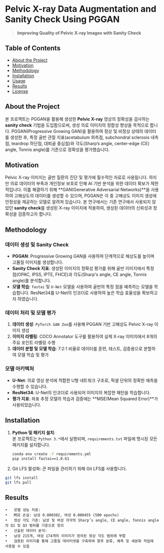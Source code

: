 # Pelvic X-ray Data Augmentation and Sanity Check Using PGGAN

> **Improving Quality of Pelvic X-ray Images with Sanity Check**

## Table of Contents
- [About the Project](#about-the-project)
- [Motivation](#motivation)
- [Methodology](#methodology)
- [Installation](#installation)
- [Usage](#usage)
- [Results](#results)
- [License](#license)

## About the Project

본 프로젝트는 PGGAN을 활용해 생성한 **Pelvic X-ray** 영상의 정확성을 검사하는 **sanity check** 기법을 도입함으로써, 생성 의료 이미지의 정합성 향상을 목적으로 합니다. PGGAN(Progressive Growing GAN)을 활용하여 정상 및 비정상 상태의 데이터를 생성한 후, 특정 골반 관절 지표(acetabulum 외측점, subchondral sclerosis 내측점, teardrop 하단점, 대퇴골 중심점)와 각도(Sharp’s angle, center-edge (CE) angle, Tonnis angle)를 기준으로 정확성을 평가했습니다.

## Motivation

Pelvic X-ray 이미지는 골반 질환의 진단 및 평가에 필수적인 자료로 사용됩니다. 하지만 의료 데이터의 부족과 개인정보 보호로 인해 AI 기반 분석을 위한 데이터 확보가 제한적입니다. 이를 해결하기 위해 **GAN(Generative Adversarial Networks)**을 사용하여 고해상도의 데이터를 생성할 수 있으며, PGGAN은 이 중 고해상도 이미지 생성에 안정성을 제공하는 모델로 알려져 있습니다. 본 연구에서는 기존 연구에서 사용되지 않았던 **sanity check**를 생성된 X-ray 이미지에 적용하여, 생성된 데이터의 신뢰성과 정확성을 검증하고자 합니다.

## Methodology

### 데이터 생성 및 Sanity Check
- **PGGAN**: Progressive Growing GAN을 사용하여 단계적으로 해상도를 높이며 고품질 이미지를 생성합니다.
- **Sanity Check 지표**: 생성된 이미지의 정확성 평가를 위해 골반 이미지에서 특정 점(OPAC, IPSS, IPTE, FHCE)과 각도(Sharp's angle, CE angle, Tonnis angle)를 분석합니다.
- **모델 학습**: `fastai` 및 `U-Net` 모델을 사용하여 골반의 특정 점을 예측하는 모델을 학습합니다. ResNet34를 U-Net의 인코더로 사용하여 높은 학습 효율성을 확보하고자 하였습니다.

### 데이터 처리 및 모델 평가
1. **데이터 생성**: `PyTorch GAN Zoo`를 사용해 PGGAN 기반 고해상도 Pelvic X-ray 이미지 생성
2. **이미지 라벨링**: COCO Annotator 도구를 활용하여 실제 X-ray 이미지에서 8개의 주요 포인트 라벨링 수행
3. **데이터 분할 및 모델 학습**: 7:2:1 비율로 데이터를 훈련, 테스트, 검증용으로 분할하여 모델 학습 및 평가

### 모델 아키텍처
- **U-Net**: 의료 영상 분석에 적합한 U형 네트워크 구조로, 픽셀 단위의 정확한 예측을 수행할 수 있습니다.
- **ResNet34**: U-Net의 인코더로 사용되어 이미지의 복잡한 패턴을 학습합니다.
- **평가 지표**: 좌표 추정 모델의 학습과 검증에는 **MSE(Mean Squared Error)**가 사용되었습니다.

## Installation

1. **Python 및 패키지 설치**:  
   본 프로젝트는 `Python 3.*`에서 실행되며, `requirements.txt` 파일에 명시된 모든 패키지를 설치합니다.

   ```bash
   conda env create -f requirements.yml
   pip install fastai==1.0.61
   ```
2.	Git LFS 활성화:
   큰 파일을 관리하기 위해 Git LFS를 사용합니다.

   ```bash
   git lfs install
   git lfs pull
   ```

 ## Results

	•	모델 성능 지표:
	•	MSE 손실: 남성 0.000302, 여성 0.000455 (500 epochs)
	•	정상 각도 기준: 남성 및 여성 각각의 Sharp’s angle, CE angle, Tonnis angle의 Q1 및 Q3 범위를 기준으로 정의
	•	산출된 데이터 분석:
	•	남성 215개, 여성 174개의 이미지가 정의된 정상 각도 범위에 부합
	•	검증된 이미지를 통해 고품질 데이터셋을 구축하여 향후 분류, 예측 및 세분화 작업에 사용할 수 있음
